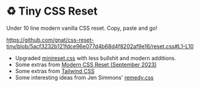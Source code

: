 # ♻️ Tiny CSS Reset 
Under 10 line modern vanilla CSS reset. Copy, paste and go!

https://github.com/gnat/css-reset-tiny/blob/5acf3232b121fdce96e077d4b68d4f8202af9e16/reset.css#L1-L10

* Upgraded [minireset.css](https://github.com/jgthms/minireset.css) with less bullshit and modern additions.
* Some extras from [Modern CSS Reset (September 2023)](https://andy-bell.co.uk/a-more-modern-css-reset/)
* Some extras from [Tailwind CSS](https://github.com/tailwindlabs/tailwindcss/blob/master/src/css/preflight.css)
* Some interesting ideas from Jen Simmons' [remedy.css](https://github.com/jensimmons/cssremedy/blob/master/css/remedy.css)
